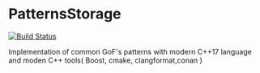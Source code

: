 # PatternsStorage

[![Build Status](https://travis-ci.org/ValentiWorkLearning/PatternsStorage.svg?branch=master)](https://travis-ci.org/ValentiWorkLearning/PatternsStorage)

Implementation of common GoF's patterns with modern C++17 language and moden C++ tools( Boost, cmake, clangformat,conan )
